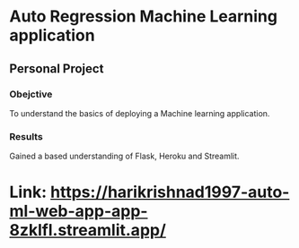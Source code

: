 # Auto Regression Machine Learning application

## Personal Project

### Obejctive

<p> To understand the basics of deploying a Machine learning application. </p>

### Results

<p> Gained a based understanding of Flask, Heroku and Streamlit.</p>


# Link: https://harikrishnad1997-auto-ml-web-app-app-8zklfl.streamlit.app/


